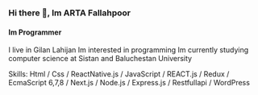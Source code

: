 ### Hi there 👋, Im ARTA Fallahpoor
#### Im Programmer

 I live in Gilan Lahijan Im interested in programming Im currently studying computer science at Sistan and Baluchestan University

Skills:  Html / Css / ReactNative.js / JavaScript / REACT.js / Redux /  EcmaScript 6,7,8 / Next.js / Node.js / Express.js / Restfullapi / WordPress 

